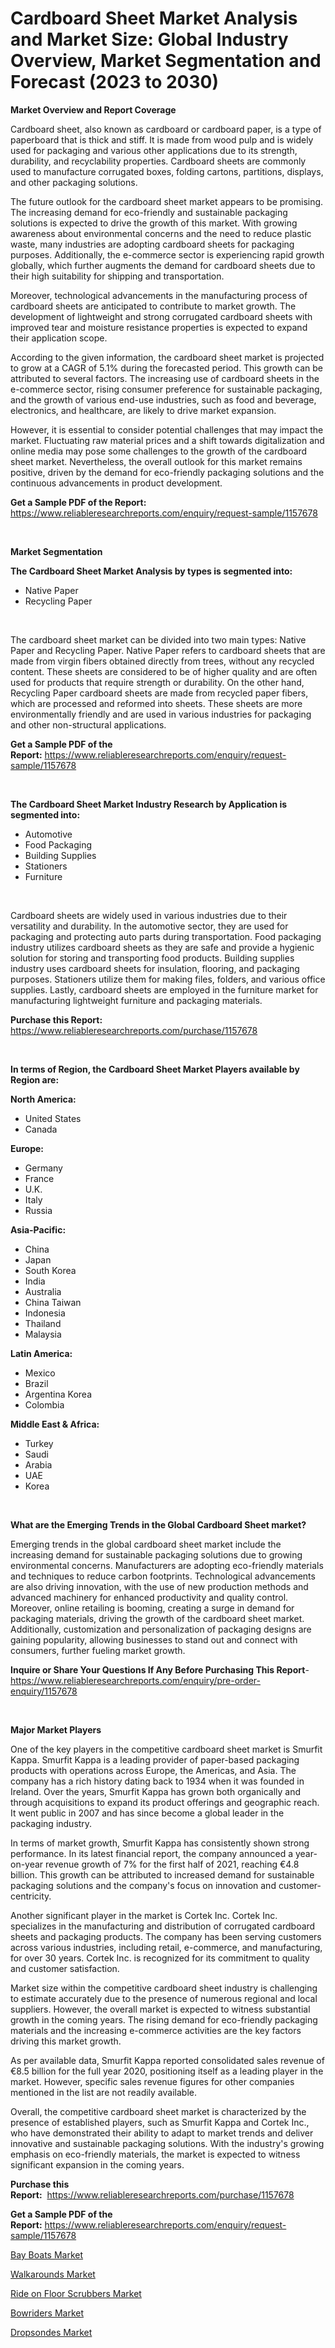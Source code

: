 <p><h1>Cardboard Sheet Market Analysis and Market Size: Global Industry Overview, Market Segmentation and Forecast (2023 to 2030)</h1></p><p><strong>Market Overview and Report Coverage</strong></p>
<p><p>Cardboard sheet, also known as cardboard or cardboard paper, is a type of paperboard that is thick and stiff. It is made from wood pulp and is widely used for packaging and various other applications due to its strength, durability, and recyclability properties. Cardboard sheets are commonly used to manufacture corrugated boxes, folding cartons, partitions, displays, and other packaging solutions.</p><p>The future outlook for the cardboard sheet market appears to be promising. The increasing demand for eco-friendly and sustainable packaging solutions is expected to drive the growth of this market. With growing awareness about environmental concerns and the need to reduce plastic waste, many industries are adopting cardboard sheets for packaging purposes. Additionally, the e-commerce sector is experiencing rapid growth globally, which further augments the demand for cardboard sheets due to their high suitability for shipping and transportation.</p><p>Moreover, technological advancements in the manufacturing process of cardboard sheets are anticipated to contribute to market growth. The development of lightweight and strong corrugated cardboard sheets with improved tear and moisture resistance properties is expected to expand their application scope.</p><p>According to the given information, the cardboard sheet market is projected to grow at a CAGR of 5.1% during the forecasted period. This growth can be attributed to several factors. The increasing use of cardboard sheets in the e-commerce sector, rising consumer preference for sustainable packaging, and the growth of various end-use industries, such as food and beverage, electronics, and healthcare, are likely to drive market expansion.</p><p>However, it is essential to consider potential challenges that may impact the market. Fluctuating raw material prices and a shift towards digitalization and online media may pose some challenges to the growth of the cardboard sheet market. Nevertheless, the overall outlook for this market remains positive, driven by the demand for eco-friendly packaging solutions and the continuous advancements in product development.</p></p>
<p><strong>Get a Sample PDF of the Report:</strong> <a href="https://www.reliableresearchreports.com/enquiry/request-sample/1157678">https://www.reliableresearchreports.com/enquiry/request-sample/1157678</a></p>
<p>&nbsp;</p>
<p><strong>Market Segmentation</strong></p>
<p><strong>The Cardboard Sheet Market Analysis by types is segmented into:</strong></p>
<p><ul><li>Native Paper</li><li>Recycling Paper</li></ul></p>
<p>&nbsp;</p>
<p><p>The cardboard sheet market can be divided into two main types: Native Paper and Recycling Paper. Native Paper refers to cardboard sheets that are made from virgin fibers obtained directly from trees, without any recycled content. These sheets are considered to be of higher quality and are often used for products that require strength or durability. On the other hand, Recycling Paper cardboard sheets are made from recycled paper fibers, which are processed and reformed into sheets. These sheets are more environmentally friendly and are used in various industries for packaging and other non-structural applications.</p></p>
<p><strong>Get a Sample PDF of the Report:</strong>&nbsp;<a href="https://www.reliableresearchreports.com/enquiry/request-sample/1157678">https://www.reliableresearchreports.com/enquiry/request-sample/1157678</a></p>
<p>&nbsp;</p>
<p><strong>The Cardboard Sheet Market Industry Research by Application is segmented into:</strong></p>
<p><ul><li>Automotive</li><li>Food Packaging</li><li>Building Supplies</li><li>Stationers</li><li>Furniture</li></ul></p>
<p>&nbsp;</p>
<p><p>Cardboard sheets are widely used in various industries due to their versatility and durability. In the automotive sector, they are used for packaging and protecting auto parts during transportation. Food packaging industry utilizes cardboard sheets as they are safe and provide a hygienic solution for storing and transporting food products. Building supplies industry uses cardboard sheets for insulation, flooring, and packaging purposes. Stationers utilize them for making files, folders, and various office supplies. Lastly, cardboard sheets are employed in the furniture market for manufacturing lightweight furniture and packaging materials.</p></p>
<p><strong>Purchase this Report:</strong>&nbsp; <a href="https://www.reliableresearchreports.com/purchase/1157678">https://www.reliableresearchreports.com/purchase/1157678</a></p>
<p>&nbsp;</p>
<p><strong>In terms of Region, the Cardboard Sheet Market Players available by Region are:</strong></p>
<p>
    <p> <strong> North America: </strong>
        <ul>
            <li>United States</li>
            <li>Canada</li>
        </ul>
        </p> 
    <p> <strong> Europe: </strong>
        <ul>
            <li>Germany</li>
            <li>France</li>
            <li>U.K.</li>
            <li>Italy</li>
            <li>Russia</li>
        </ul>
        </p> 
    <p> <strong> Asia-Pacific: </strong>
        <ul>
            <li>China</li>
            <li>Japan</li>
            <li>South Korea</li>
            <li>India</li>
            <li>Australia</li>
            <li>China Taiwan</li>
            <li>Indonesia</li>
            <li>Thailand</li>
            <li>Malaysia</li>
        </ul>
        </p> 
    <p> <strong> Latin America: </strong>
        <ul>
            <li>Mexico</li>
            <li>Brazil</li>
            <li>Argentina Korea</li>
            <li>Colombia</li>
        </ul>
        </p> 
    <p> <strong> Middle East & Africa: </strong>
        <ul>
            <li>Turkey</li>
            <li>Saudi</li>
            <li>Arabia</li>
            <li>UAE</li>
            <li>Korea</li>
        </ul>
    </p>
    </p>
<p>&nbsp;</p>
<p><strong>What are the Emerging Trends in the Global Cardboard Sheet market?</strong></p>
<p><p>Emerging trends in the global cardboard sheet market include the increasing demand for sustainable packaging solutions due to growing environmental concerns. Manufacturers are adopting eco-friendly materials and techniques to reduce carbon footprints. Technological advancements are also driving innovation, with the use of new production methods and advanced machinery for enhanced productivity and quality control. Moreover, online retailing is booming, creating a surge in demand for packaging materials, driving the growth of the cardboard sheet market. Additionally, customization and personalization of packaging designs are gaining popularity, allowing businesses to stand out and connect with consumers, further fueling market growth.</p></p>
<p><strong>Inquire or Share Your Questions If Any Before Purchasing This Report</strong>- <a href="https://www.reliableresearchreports.com/enquiry/pre-order-enquiry/1157678">https://www.reliableresearchreports.com/enquiry/pre-order-enquiry/1157678</a></p>
<p>&nbsp;</p>
<p><strong>Major Market Players</strong></p>
<p><p>One of the key players in the competitive cardboard sheet market is Smurfit Kappa. Smurfit Kappa is a leading provider of paper-based packaging products with operations across Europe, the Americas, and Asia. The company has a rich history dating back to 1934 when it was founded in Ireland. Over the years, Smurfit Kappa has grown both organically and through acquisitions to expand its product offerings and geographic reach. It went public in 2007 and has since become a global leader in the packaging industry.</p><p>In terms of market growth, Smurfit Kappa has consistently shown strong performance. In its latest financial report, the company announced a year-on-year revenue growth of 7% for the first half of 2021, reaching €4.8 billion. This growth can be attributed to increased demand for sustainable packaging solutions and the company's focus on innovation and customer-centricity.</p><p>Another significant player in the market is Cortek Inc. Cortek Inc. specializes in the manufacturing and distribution of corrugated cardboard sheets and packaging products. The company has been serving customers across various industries, including retail, e-commerce, and manufacturing, for over 30 years. Cortek Inc. is recognized for its commitment to quality and customer satisfaction.</p><p>Market size within the competitive cardboard sheet industry is challenging to estimate accurately due to the presence of numerous regional and local suppliers. However, the overall market is expected to witness substantial growth in the coming years. The rising demand for eco-friendly packaging materials and the increasing e-commerce activities are the key factors driving this market growth.</p><p>As per available data, Smurfit Kappa reported consolidated sales revenue of €8.5 billion for the full year 2020, positioning itself as a leading player in the market. However, specific sales revenue figures for other companies mentioned in the list are not readily available.</p><p>Overall, the competitive cardboard sheet market is characterized by the presence of established players, such as Smurfit Kappa and Cortek Inc., who have demonstrated their ability to adapt to market trends and deliver innovative and sustainable packaging solutions. With the industry's growing emphasis on eco-friendly materials, the market is expected to witness significant expansion in the coming years.</p></p>
<p><strong>Purchase this Report:</strong>&nbsp;&nbsp;<a href="https://www.reliableresearchreports.com/purchase/1157678">https://www.reliableresearchreports.com/purchase/1157678</a></p>
<p></p>
<p><strong>Get a Sample PDF of the Report:</strong>&nbsp;<a href="https://www.reliableresearchreports.com/enquiry/request-sample/1157678">https://www.reliableresearchreports.com/enquiry/request-sample/1157678</a></p>
<p><p><a href="https://medium.com/@lap.snake.again/bay-boats-market-competitive-analysis-market-trends-and-forecast-to-2030-9fcfccf67e1e">Bay Boats Market</a></p><p><a href="https://medium.com/@bank.build.unity/walkarounds-market-insights-into-market-cagr-market-trends-and-growth-strategies-25b3122d1c25">Walkarounds Market</a></p><p><a href="https://medium.com/@wall.see.write/ride-on-floor-scrubbers-market-comprehensive-assessment-by-type-application-and-geography-f93651a5b9c9">Ride on Floor Scrubbers Market</a></p><p><a href="https://medium.com/@fire.honor.safe/analyzing-bowriders-market-global-industry-perspective-and-forecast-2023-to-2030-a2728a5b5c5f">Bowriders Market</a></p><p><a href="https://medium.com/@pair.holy.proof/dropsondes-market-size-and-market-trends-complete-industry-overview-2023-to-2030-6383f68de35c">Dropsondes Market</a></p></p>